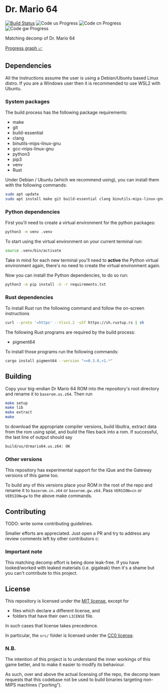 # Dr. Mario 64

[![Build Status]][actions] ![Code us Progress] ![Code cn Progress] ![Code gw Progress]

[Build Status]: <https://github.com/AngheloAlf/drmario64/actions/workflows/ci.yml/badge.svg>
[actions]: <https://github.com/AngheloAlf/drmario64/actions/workflows/ci.yml>
[Code us Progress]: https://img.shields.io/endpoint?label=Code%20us&url=https%3A%2F%2Fprogress.deco.mp%2Fdata%2Fdrmario64%2Fus%2Fcode%2F%3Fmode%3Dshield%26measure%3Dall
[Code cn Progress]: https://img.shields.io/endpoint?label=Code%20cn&url=https%3A%2F%2Fprogress.deco.mp%2Fdata%2Fdrmario64%2Fcn%2Fcode%2F%3Fmode%3Dshield%26measure%3Dall
[Code gw Progress]: https://img.shields.io/endpoint?label=Code%20gw&url=https%3A%2F%2Fprogress.deco.mp%2Fdata%2Fdrmario64%2Fgw%2Fcode%2F%3Fmode%3Dshield%26measure%3Dall

Matching decomp of Dr. Mario 64

[Progress graph :chart_with_upwards_trend:](https://angheloalf.github.io/drmario64/)

## Dependencies

All the instructions assume the user is using a Debian/Ubuntu based Linux
distro. If you are a Windows user then it is recommended to use WSL2 with
Ubuntu.

### System packages

The build process has the following package requirements:

* make
* git
* build-essential
* clang
* binutils-mips-linux-gnu
* gcc-mips-linux-gnu
* python3
* pip3
* venv
* Rust

Under Debian / Ubuntu (which we recommend using), you can install them with the following commands:

```bash
sudo apt update
sudo apt install make git build-essential clang binutils-mips-linux-gnu gcc-mips-linux-gnu python3 python3-pip python3-venv
```

### Python dependencies

First you'll need to create a virtual environment for the python packages:

```bash
python3 -m venv .venv
```

To start using the virtual environment on your current terminal run:

```bash
source .venv/bin/activate
```

Take in mind for each new terminal you'll need to **active** the Python virtual
environment again, there's no need to create the virtual environment again.

Now you can install the Python dependencies, to do so run:

```bash
python3 -m pip install -U -r requirements.txt
```

### Rust dependencies

To install Rust run the following command and follow the on-screen instructions

```bash
curl --proto '=https' --tlsv1.2 -sSf https://sh.rustup.rs | sh
```

The following Rust programs are required by the build process:

* pigment64

To install those programs run the following commands:

```bash
cargo install pigment64 --version ">=0.3.0,<1.*"
```

## Building

Copy your big-endian Dr Mario 64 ROM into the repository's root directory and rename it to `baserom.us.z64`. Then run

```bash
make setup
make lib
make extract
make
```

to download the appropriate compiler versions, build libultra, extract data from the rom using splat, and build the files back into a rom. If successful, the last line of output should say

```bash
build/us/drmario64.us.z64: OK
```

### Other versions

This repository has experimental support for the iQue and the Gateway versions of this game too.

To build any of this versions place your ROM in the root of the repo and rename it to `baserom.cn.z64` or `baserom.gw.z64`. Pass `VERSION=cn` or `VERSION=gw` to the above make commands.

## Contributing

TODO: write some contributing guidelines.

Smaller efforts are appreciated. Just open a PR and try to address any review comments left by other contributors c:

### Important note

This matching decomp effort is being done leak-free. If you have looked/worked with leaked materials (i.e. gigaleak) then it's a shame but you can't contribute to this project.

## License

This repository is licensed under the [MIT license](LICENSE), except for

* files which declare a different license, and
* folders that have their own `LICENSE` file.

In such cases that license takes precedence.

In particular, the `src/` folder is licensed under the [CC0 license](src/LICENSE).

### N.B.

The intention of this project is to understand the inner workings of this game better, and to make it easier to modify its behaviour.

As such, over and above the actual licensing of the repo, the decomp team requests that this codebase not be used to build binaries targeting non-MIPS machines ("porting").
